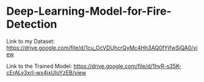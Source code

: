 # Deep-Learning-Model-for-Fire-Detection

Link to my Dataset:
https://drive.google.com/file/d/1cu_OcVDUhcrQyMc4Hh3AQ0fYjfwSjQA0/view

Link to the Trained Model:
https://drive.google.com/file/d/1hyR-s35K-cErALy3xrI-wx4jxUIoYzEB/view


